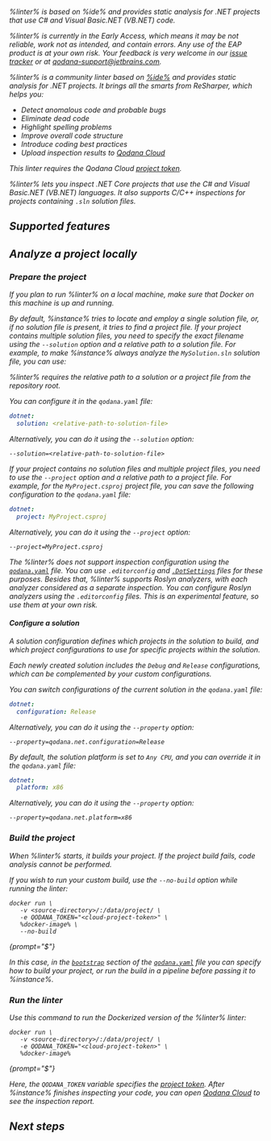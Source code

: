 [//]: # (title: Qodana Community for .NET)

<var name="dotsettings" value="https://www.jetbrains.com/help/resharper/Sharing_Configuration_Options.html#solution-team-shared-layer"/>
<var name="linter" value="Qodana Community for .NET"/>
<var name="ide" value="ReSharper"/>
<var name="docker-image" value="jetbrains/qodana-cdnet:2023.3-eap"/>
<var name="config-file" value="qodana-cdnet-docker-readme.topic"/>

<link-summary>%linter% is based on %ide% and provides static analysis for .NET projects that use C# and Visual Basic.NET (VB.NET) code.</link-summary>


<note>%linter% is currently in the Early Access, which means it may be not reliable, work not as intended, and contain errors.
Any use of the EAP product is at your own risk. Your feedback is very welcome in our
<a href="https://youtrack.jetbrains.com/newIssue?project=QD">issue tracker</a> or at
<a href="mailto:qodana-support@jetbrains.com">qodana-support@jetbrains.com</a>.
</note>

%linter% is a community linter based on [%ide%](https://www.jetbrains.com/rider/) and provides static analysis for .NET projects.
It brings all the smarts from ReSharper, which helps you:

* Detect anomalous code and probable bugs
* Eliminate dead code
* Highlight spelling problems
* Improve overall code structure
* Introduce coding best practices
* Upload inspection results to [Qodana Cloud](cloud-about.topic)

<note>This linter requires the Qodana Cloud <a href="project-token.md">project token</a>.</note>

%linter% lets you inspect .NET Core projects that use the C# and Visual Basic.NET (VB.NET) languages. 
It also supports C/C++ inspections for projects containing `.sln` solution files.

## Supported features

<include from="lib_qd.topic" element-id="linters-supported-features" use-filter="empty,cdnet"/>

## Analyze a project locally

### Prepare the project

If you plan to run %linter% on a local machine, make sure that Docker on this machine is up and running. 

By default, %instance% tries to locate and employ a single solution file, or, if no solution file is present,
it tries to find a project file. If your project contains multiple solution files, you need to specify the exact
filename using the `--solution` option and a relative path to a solution file. For example, to
make %instance% always analyze the `MySolution.sln` solution file, you can use:

%linter% requires the relative path to a solution or a project file from the repository root. 

You can configure it in the `qodana.yaml` file:

```yaml
dotnet:
  solution: <relative-path-to-solution-file>
```

Alternatively, you can do it using the `--solution` option:

```shell
--solution=<relative-path-to-solution-file>
```

If your project contains no solution files and multiple project files, you need to use the `--project` option and a 
relative path to a project file. For example, for the `MyProject.csproj` project file, you can save the following 
configuration to the `qodana.yaml` file:

```yaml
dotnet:
  project: MyProject.csproj
```

Alternatively, you can do it using the `--project` option:

```shell
--project=MyProject.csproj
```

The %linter% does not support inspection configuration using the [`qodana.yaml`](qodana-yaml.md) file.
You can use `.editorconfig` and [`.DotSettings`](%dotsettings%) files for these purposes. Besides that, %linter% supports Roslyn analyzers,
with each analyzer considered as a separate inspection. You can configure Roslyn analyzers using the `.editorconfig`
files. This is an experimental feature, so use them at your own risk.

#### Configure a solution

A solution configuration defines which projects in the solution to build, and which project configurations to use for 
specific projects within the solution.

Each newly created solution includes the `Debug` and `Release` configurations, which can be complemented by your custom 
configurations.

You can switch configurations of the current solution in the `qodana.yaml` file:

```yaml
dotnet:
  configuration: Release
```

Alternatively, you can do it using the `--property` option:

```shell
--property=qodana.net.configuration=Release
```

By default, the solution platform is set to `Any CPU`, and you can override it in the `qodana.yaml` file:

```yaml
dotnet:
  platform: x86
```

Alternatively, you can do it using the `--property` option:

```shell
--property=qodana.net.platform=x86
```

### Build the project

When %linter% starts, it builds your project. If the project build fails, code analysis cannot be performed.

If you wish to run your custom build, use the `--no-build` option while running the linter: 

```shell
docker run \
   -v <source-directory>/:/data/project/ \
   -e QODANA_TOKEN="<cloud-project-token>" \
   %docker-image% \
   --no-build
```
{prompt="$"}

In this case, in the [`bootstrap`](before-running-qodana.md) section of the [`qodana.yaml`](qodana-yaml.md) file you can specify how to build 
your project, or run the build in a pipeline before passing it to %instance%.

### Run the linter

Use this command to run the Dockerized version of the %linter% linter: 

```shell
docker run \
   -v <source-directory>/:/data/project/ \
   -e QODANA_TOKEN="<cloud-project-token>" \
   %docker-image%
```
{prompt="$"}

Here, the `QODANA_TOKEN` variable specifies the [project token](project-token.md). After %instance% finishes inspecting
your code, you can open [Qodana Cloud](https://qodana.cloud) to see the inspection report.

## Next steps

<include from="lib_qd.topic" element-id="linter-next-steps-footer" use-filter="empty"/>